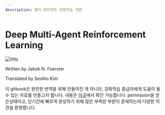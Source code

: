```yaml
---
description: 멀티 에이전트 강화학습 개론
---
```


# Deep Multi-Agent Reinforcement Learning



![Hits](https://hits.seeyoufarm.com/api/count/incr/badge.svg?url=https://kilmya1.gitbook.io/deep-multi-agent-reinforcement-learning/)

Written by Jakob N. Foerster

Translated by Seolho Kim



이 gitbook은 완전한 번역을 위해 만들어진 게 아니라, 강화학습 중급자에게 도움이 될 수 있는 자료를 만들고자 합니다.  내용은 [이곳](https://ora.ox.ac.uk/objects/uuid:a55621b3-53c0-4e1b-ad1c-92438b57ffa4)에서 확인 가능합니다. permission을 얻은상태이고, 단기간에 빠르게 완성하기 위해 많은 부족한 부분이 존재하는데 다양한 의견을 환영합니다.





